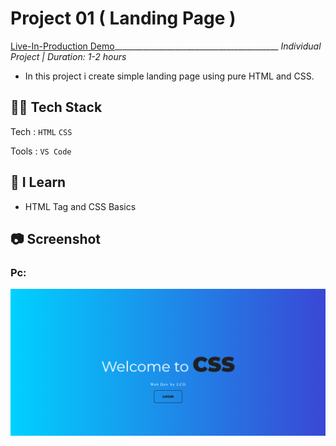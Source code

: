 # Project 01 ( Landing Page )
[Live-In-Production Demo](https://marvelous-beignet-8c2d78.netlify.app/)_________________________________________ _Individual Project | Duration: 1-2 hours_ <br>
- In this project i create simple landing page using pure HTML and CSS.

## 👨‍💻 Tech Stack
Tech : `HTML` `CSS` <br>

Tools : `VS Code`

## 📝 I Learn
- HTML Tag and CSS Basics

## 📷 Screenshot

### Pc:

<img src="./Output.png" alt="Output">
